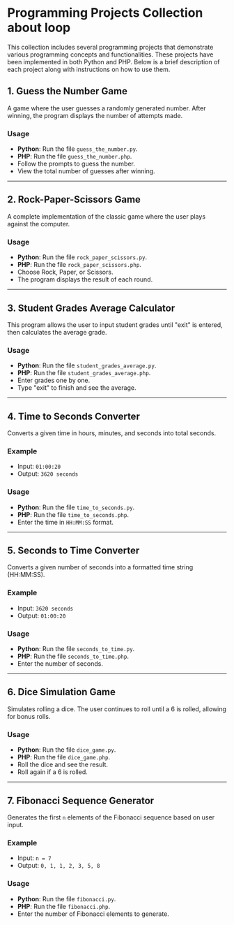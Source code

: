 # Programming Projects Collection about loop

This collection includes several programming projects that demonstrate various programming concepts and functionalities. These projects have been implemented in both Python and PHP. Below is a brief description of each project along with instructions on how to use them.

## 1. Guess the Number Game

A game where the user guesses a randomly generated number. After winning, the program displays the number of attempts made.

### Usage
- **Python**: Run the file `guess_the_number.py`.
- **PHP**: Run the file `guess_the_number.php`.
- Follow the prompts to guess the number.
- View the total number of guesses after winning.

---

## 2. Rock-Paper-Scissors Game

A complete implementation of the classic game where the user plays against the computer.

### Usage
- **Python**: Run the file `rock_paper_scissors.py`.
- **PHP**: Run the file `rock_paper_scissors.php`.
- Choose Rock, Paper, or Scissors.
- The program displays the result of each round.

---

## 3. Student Grades Average Calculator

This program allows the user to input student grades until "exit" is entered, then calculates the average grade.

### Usage
- **Python**: Run the file `student_grades_average.py`.
- **PHP**: Run the file `student_grades_average.php`.
- Enter grades one by one.
- Type "exit" to finish and see the average.

---

## 4. Time to Seconds Converter

Converts a given time in hours, minutes, and seconds into total seconds.

### Example
- Input: `01:00:20`
- Output: `3620 seconds`

### Usage
- **Python**: Run the file `time_to_seconds.py`.
- **PHP**: Run the file `time_to_seconds.php`.
- Enter the time in `HH:MM:SS` format.

---

## 5. Seconds to Time Converter

Converts a given number of seconds into a formatted time string (HH:MM:SS).

### Example
- Input: `3620 seconds`
- Output: `01:00:20`

### Usage
- **Python**: Run the file `seconds_to_time.py`.
- **PHP**: Run the file `seconds_to_time.php`.
- Enter the number of seconds.

---

## 6. Dice Simulation Game

Simulates rolling a dice. The user continues to roll until a 6 is rolled, allowing for bonus rolls.

### Usage
- **Python**: Run the file `dice_game.py`.
- **PHP**: Run the file `dice_game.php`.
- Roll the dice and see the result.
- Roll again if a 6 is rolled.

---

## 7. Fibonacci Sequence Generator

Generates the first `n` elements of the Fibonacci sequence based on user input.

### Example
- Input: `n = 7`
- Output: `0, 1, 1, 2, 3, 5, 8`

### Usage
- **Python**: Run the file `fibonacci.py`.
- **PHP**: Run the file `fibonacci.php`.
- Enter the number of Fibonacci elements to generate.
